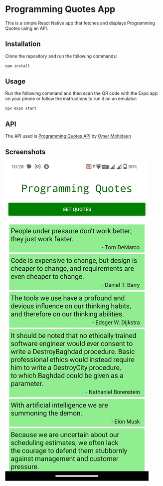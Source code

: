 # Programming Quotes App

This is a simple React Native app that fetches and displays Programming Quotes using an API.

## Installation

Clone the repository and run the following commands:

```bash
npm install
```

## Usage

Run the following command and then scan the QR code with the Expo app on your phone or follow the instructions to run it on an emulator:

```bash
npx expo start
```

## API

The API used is [Programming Quotes API](https://programming-quotesapi.vercel.app/) by [Omer Mohideen](https://github.com/OmerMohideen)


## Screenshots

![Screenshot 1](./screenshots/screenshot_1.jpg)